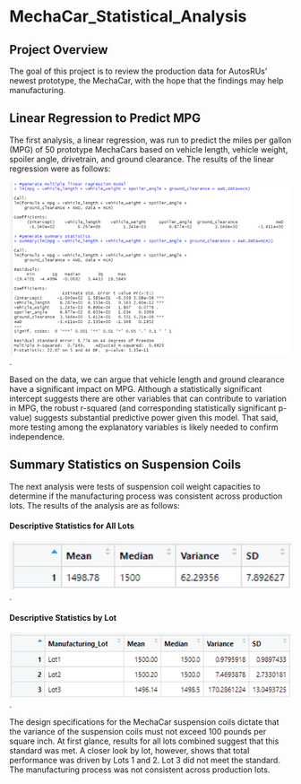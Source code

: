 # MechaCar_Statistical_Analysis

## Project Overview
The goal of this project is to review the production data for AutosRUs’ newest prototype, the MechaCar, with the hope that the findings may help manufacturing.

## Linear Regression to Predict MPG

The first analysis, a linear regression, was run to predict the miles per gallon (MPG) of 50 prototype MechaCars based on vehicle length, vehicle weight, spoiler angle, drivetrain, and ground clearance. The results of the linear regression were as follows:

![Linear_Regression_to_Predict_MPG](/Linear_Regression_to_Predict_MPG.png).

Based on the data, we can argue that vehicle length and ground clearance have a significant impact on MPG. Although a statistically significant intercept suggests there are other variables that can contribute to variation in MPG, the robust r-squared (and corresponding statistically significant p-value) suggests substantial predictive power given this model. That said, more testing among the explanatory variables is likely needed to confirm independence. 

## Summary Statistics on Suspension Coils

The next analysis were tests of suspension coil weight capacities to determine if the manufacturing process was consistent across production lots. The results of the analysis are as follows:

#### Descriptive Statistics for All Lots 

![PSI_Total_Summary](/PSI_Total_Summary.png).

#### Descriptive Statistics by Lot

![PSI_Lot_Summary](/PSI_Lot_Summary.png).

The design specifications for the MechaCar suspension coils dictate that the variance of the suspension coils must not exceed 100 pounds per square inch. At first glance, results for all lots combined suggest that this standard was met. A closer look by lot, however, shows that total performance was driven by Lots 1 and 2. Lot 3 did not meet the standard. The manufacturing process was not consistent across production lots.
